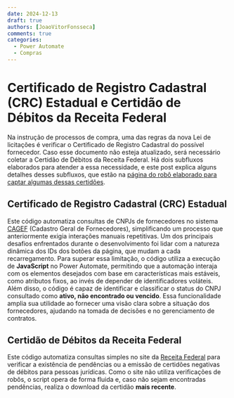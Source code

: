 ```yaml
---
date: 2024-12-13
draft: true
authors: [JoaoVitorFonsseca]
comments: true
categories:
  - Power Automate
  - Compras
---
```


# Certificado de Registro Cadastral (CRC) Estadual e Certidão de Débitos da Receita Federal

Na instrução de processos de compra, uma das regras da nova Lei de licitações é verificar o Certificado de Registro Cadastral do possível fornecedor. Caso esse documento não esteja atualizado, será necessário coletar a Certidão de Débitos da Receita Federal. Há dois subfluxos elaborados para atender a essa necessidade, e este post explica alguns detalhes desses subfluxos, que estão na [página do robô elaborado para captar algumas dessas certidões](https://automatiza-mg.github.io/automatizacoes/robos/emiss%C3%A3o_de_certid%C3%B5es_de_fornecedores/#montando-o-seu-robo).  

<!-- more -->

## Certificado de Registro Cadastral (CRC) Estadual

Este código automatiza consultas de CNPJs de fornecedores no sistema [CAGEF](https://www.cagef.mg.gov.br/fornecedor-web) (Cadastro Geral de Fornecedores), simplificando um processo que anteriormente exigia interações manuais repetitivas. Um dos principais desafios enfrentados durante o desenvolvimento foi lidar com a natureza dinâmica dos IDs dos botões da página, que mudam a cada recarregamento. Para superar essa limitação, o código utiliza a execução de **JavaScript** no Power Automate, permitindo que a automação interaja com os elementos desejados com base em características mais estáveis, como  atributos fixos, ao invés de depender de identificadores voláteis.
Além disso, o código é capaz de identificar e classificar o status do CNPJ consultado como **ativo, não encontrado ou vencido**. Essa funcionalidade amplia sua utilidade ao fornecer uma visão clara sobre a situação dos fornecedores, ajudando na tomada de decisões e no gerenciamento de contratos. 

## Certidão de Débitos da Receita Federal

Este código automatiza consultas simples no site da [Receita Federal](https://solucoes.receita.fazenda.gov.br/servicos/certidaointernet/pj/emitir) para verificar a existência de pendências ou a emissão de certidões negativas de débitos para pessoas jurídicas. Como o site não utiliza verificações de robôs, o script opera de forma fluida e, caso não sejam encontradas pendências, realiza o download da certidão **mais recente**. 
